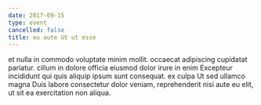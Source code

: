 ```yaml
---
date: 2017-09-15
type: event
cancelled: false
title: eu aute Ut ut esse
---
```

et nulla in commodo voluptate minim mollit. occaecat adipiscing cupidatat pariatur. cillum in dolore officia eiusmod dolor irure in enim Excepteur incididunt qui quis aliquip ipsum sunt consequat. ex culpa Ut sed ullamco magna Duis labore consectetur dolor veniam, reprehenderit nisi aute eu elit, ut sit ea exercitation non aliqua.